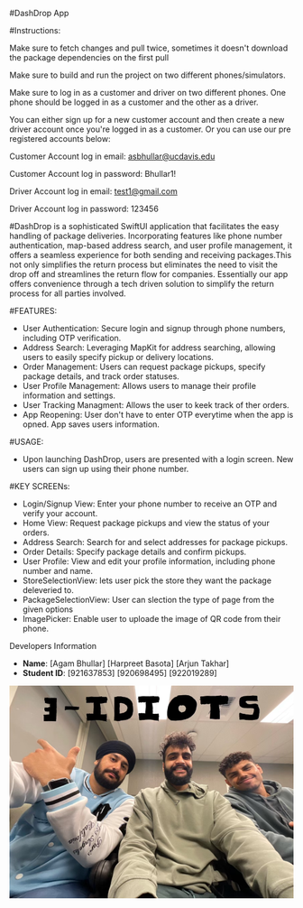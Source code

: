 #DashDrop App

#Instructions:

Make sure to fetch changes and pull twice, sometimes it doesn't download the package dependencies on the first pull

Make sure to build and run the project on two different phones/simulators.

Make sure to log in as a customer and driver on two different phones. One phone should be logged in as a customer and the other as a driver.

You can either sign up for a new customer account and then create a new driver account once you're logged in as a customer.
Or you can use our pre registered accounts below:

Customer Account log in email: asbhullar@ucdavis.edu

Customer Account log in password: Bhullar1!

Driver Account log in email: test1@gmail.com

Driver Account log in password: 123456
                                    
#DashDrop is a sophisticated SwiftUI application that facilitates the easy handling of package deliveries. Incorporating features like phone number
authentication, map-based address search, and user profile management, it offers a seamless experience for both sending and receiving packages.This not only
simplifies the return process but eliminates the need to visit the drop off and streamlines the return flow for companies. Essentially our app offers
convenience through a tech driven solution to simplify the return process for all parties involved.

#FEATURES:
- User Authentication: Secure login and signup through phone numbers, including OTP verification.
- Address Search: Leveraging MapKit for address searching, allowing users to easily specify pickup or delivery locations.
- Order Management: Users can request package pickups, specify package details, and track order statuses.
- User Profile Management: Allows users to manage their profile information and settings.
- User Tracking Managment: Allows the user to keek track of ther orders.
- App Reopening: User don't have to enter OTP everytime when the app is opned. App saves users information.

#USAGE:
- Upon launching DashDrop, users are presented with a login screen. New users can sign up using their phone number.

#KEY SCREENs:
- Login/Signup View: Enter your phone number to receive an OTP and verify your account.
- Home View: Request package pickups and view the status of your orders.
- Address Search: Search for and select addresses for package pickups.
- Order Details: Specify package details and confirm pickups.
- User Profile: View and edit your profile information, including phone number and name.
- StoreSelectionView: lets user pick the store they want the package deleveried to.
- PackageSelectionView: User can slection the type of page from the given options
- ImagePicker: Enable user to uploade the image of QR code from their phone.

 Developers Information
- **Name**: [Agam Bhullar] [Harpreet Basota] [Arjun Takhar]
- **Student ID**: [921637853] [920698495] [922019289]

![3 Idiots](3Idiots.png)



 

